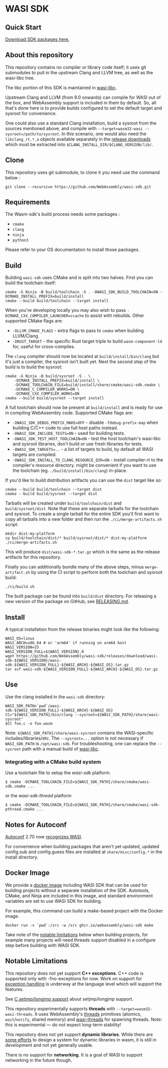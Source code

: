 # WASI SDK

## Quick Start

[Download SDK packages here.][releases]

[releases]: https://github.com/WebAssembly/wasi-sdk/releases

## About this repository

This repository contains no compiler or library code itself; it uses
git submodules to pull in the upstream Clang and LLVM tree, as well as the
wasi-libc tree.

The libc portion of this SDK is maintained in [wasi-libc].

[wasi-libc]: https://github.com/WebAssembly/wasi-libc

Upstream Clang and LLVM (from 9.0 onwards) can compile for WASI out of the box,
and WebAssembly support is included in them by default. So, all that's done here
is to provide builds configured to set the default target and sysroot for
convenience.

One could also use a standard Clang installation, build a sysroot from the
sources mentioned above, and compile with `--target=wasm32-wasi
--sysroot=/path/to/sysroot`. In this scenario, one would also need the
`libclang_rt.*.a` objects available separately in the [release
downloads][releases] which must be extracted into
`$CLANG_INSTALL_DIR/$CLANG_VERSION/lib/`.

## Clone

This repository uses git submodule, to clone it you need use the command below :

```shell script
git clone --recursive https://github.com/WebAssembly/wasi-sdk.git
```

## Requirements

The Wasm-sdk's build process needs some packages :

* `cmake`
* `clang`
* `ninja`
* `python3`

Please refer to your OS documentation to install those packages.

## Build

Building `wasi-sdk` uses CMake and is split into two halves. First you can build
the toolchain itself:

```shell script
cmake -G Ninja -B build/toolchain -S . -DWASI_SDK_BUILD_TOOLCHAIN=ON -DCMAKE_INSTALL_PREFIX=build/install
cmake --build build/toolchain --target install
```

When you're developing locally you may also wish to pass
`-DCMAKE_CXX_COMPILER_LAUNCHER=ccache` to assist with rebuilds. Other supported
CMake flags are:

* `-DLLVM_CMAKE_FLAGS` - extra flags to pass to `cmake` when building
  LLVM/Clang.
* `-DRUST_TARGET` - the specific Rust target triple to build `wasm-component-ld`
  for, useful for cross-compiles.

The `clang` compiler should now be located at `build/install/bin/clang` but it's
just a compiler, the sysroot isn't built yet. Next the second step of the build
is to build the sysroot:

```shell script
cmake -G Ninja -B build/sysroot -S . \
    -DCMAKE_INSTALL_PREFIX=build/install \
    -DCMAKE_TOOLCHAIN_FILE=build/install/share/cmake/wasi-sdk.cmake \
    -DCMAKE_C_COMPILER_WORKS=ON \
    -DCMAKE_CXX_COMPILER_WORKS=ON
cmake --build build/sysroot --target install
```

A full toolchain should now be present at `build/install` and is ready for use
in compiling WebAssembly code. Supported CMake flags are:

* `-DWASI_SDK_DEBUG_PREFIX_MAKE=OFF` - disable `-fdebug-prefix-map` when
  building C/C++ code to use full host paths instead.
* `-DWASI_SDK_INCLUDE_TESTS=ON` - used for building tests.
* `-DWASI_SDK_TEST_HOST_TOOLCHAIN=ON` - test the host toolchain's wasi-libc and
  sysroot libraries, don't build or use fresh libraries for tests.
* `-DWASI_SDK_TARGETS=..` - a list of targets to build, by default all WASI
  targets are compiled.
* `-DWASI_SDK_INSTALL_TO_CLANG_RESOURCE_DIR=ON` - install compiler-rt
  to the compiler's resource directory. might be convenient if you want to
  use the toolchain (eg. `./build/install/bin/clang`) in-place.

If you'd like to build distribution artifacts you can use the `dist` target like
so:

```shell script
cmake --build build/toolchain --target dist
cmake --build build/sysroot --target dist
```

Tarballs will be created under `build/toolchain/dist` and `build/sysroot/dist`.
Note that these are separate tarballs for the toolchain and sysroot. To create a
single tarball for the entire SDK you'll first want to copy all tarballs into a
new folder and then run the `./ci/merge-artifacts.sh` script:

```shell script
mkdir dist-my-platform
cp build/toolchain/dist/* build/sysroot/dist/* dist-my-platform
./ci/merge-artifacts.sh
```

This will produce `dist/wasi-sdk-*.tar.gz` which is the same as the release
artifacts for this repository.

Finally you can additionally bundle many of the above steps, minus
`merge-artifact.sh` by using the CI script to perform both the toolchain and
sysroot build:

```shell script
./ci/build.sh
```

The built package can be found into `build/dist` directory.
For releasing a new version of the package on GitHub,
see [RELEASING.md](RELEASING.md).

## Install

A typical installation from the release binaries might look like the following:

```shell script
WASI_OS=linux
WASI_ARCH=x86_64 # or 'arm64' if running on arm64 host
WASI_VERSION=25
WASI_VERSION_FULL=${WASI_VERSION}.0
wget https://github.com/WebAssembly/wasi-sdk/releases/download/wasi-sdk-${WASI_VERSION}/wasi-sdk-${WASI_VERSION_FULL}-${WASI_ARCH}-${WASI_OS}.tar.gz
tar xvf wasi-sdk-${WASI_VERSION_FULL}-${WASI_ARCH}-${WASI_OS}.tar.gz
```

## Use

Use the clang installed in the `wasi-sdk` directory:

```shell script
WASI_SDK_PATH=`pwd`/wasi-sdk-${WASI_VERSION_FULL}-${WASI_ARCH}-${WASI_OS}
CC="${WASI_SDK_PATH}/bin/clang --sysroot=${WASI_SDK_PATH}/share/wasi-sysroot"
$CC foo.c -o foo.wasm
```

Note: `${WASI_SDK_PATH}/share/wasi-sysroot` contains the WASI-specific
includes/libraries/etc. The `--sysroot=...` option is not necessary if
`WASI_SDK_PATH` is `/opt/wasi-sdk`. For troubleshooting, one can replace the
`--sysroot` path with a manual build of [wasi-libc].

### Integrating with a CMake build system

Use a toolchain file to setup the *wasi-sdk* platform.

```
$ cmake -DCMAKE_TOOLCHAIN_FILE=${WASI_SDK_PATH}/share/cmake/wasi-sdk.cmake ...
```

or the *wasi-sdk-thread* platform

```
$ cmake -DCMAKE_TOOLCHAIN_FILE=${WASI_SDK_PATH}/share/cmake/wasi-sdk-pthread.cmake ...
```

## Notes for Autoconf

[Autoconf] 2.70 now [recognizes WASI].

[Autoconf]: https://www.gnu.org/software/autoconf/autoconf.html
[recognizes WASI]: https://git.savannah.gnu.org/gitweb/?p=autoconf.git;a=blob;f=build-aux/config.sub;h=19c9553b1825cafb182115513bc628e0ee801bd0;hb=97fbc5c184acc6fa591ad094eae86917f03459fa#l1723

For convenience when building packages that aren't yet updated, updated
config.sub and config.guess files are installed at `share/misc/config.*`
in the install directory.

## Docker Image

We provide a [docker image] including WASI SDK that can be used for building
projects without a separate installation of the SDK. Autotools, CMake, and Ninja
are included in this image, and standard environment variables are set to use
WASI SDK for building.

[docker image]: https://github.com/WebAssembly/wasi-sdk/pkgs/container/wasi-sdk

For example, this command can build a make-based project with the Docker
image.

```
docker run -v `pwd`:/src -w /src ghcr.io/webassembly/wasi-sdk make
```

Take note of the [notable limitations](#notable-limitations) below when
building projects, for example many projects will need threads support
disabled in a configure step before building with WASI SDK.

## Notable Limitations

This repository does not yet support __C++ exceptions__. C++ code is supported
only with -fno-exceptions for now.
Work on support for [exception handling] is underway at the
language level which will support the features.

[exception handling]: https://github.com/WebAssembly/exception-handling/

See [C setjmp/longjmp support] about setjmp/longjmp support.

[C setjmp/longjmp support]: SetjmpLongjmp.md

This repository experimentally supports __threads__ with
`--target=wasm32-wasi-threads`. It uses WebAssembly's [threads] primitives
(atomics, `wait`/`notify`, shared memory) and [wasi-threads] for spawning
threads. Note: this is experimental &mdash; do not expect long-term stability!

[threads]: https://github.com/WebAssembly/threads
[wasi-threads]: https://github.com/WebAssembly/wasi-threads

This repository does not yet support __dynamic libraries__. While there are
[some efforts] to design a system for dynamic libraries in wasm, it is still in
development and not yet generally usable.

[some efforts]: https://github.com/WebAssembly/tool-conventions/blob/master/DynamicLinking.md

There is no support for __networking__. It is a goal of WASI to support
networking in the future though.

